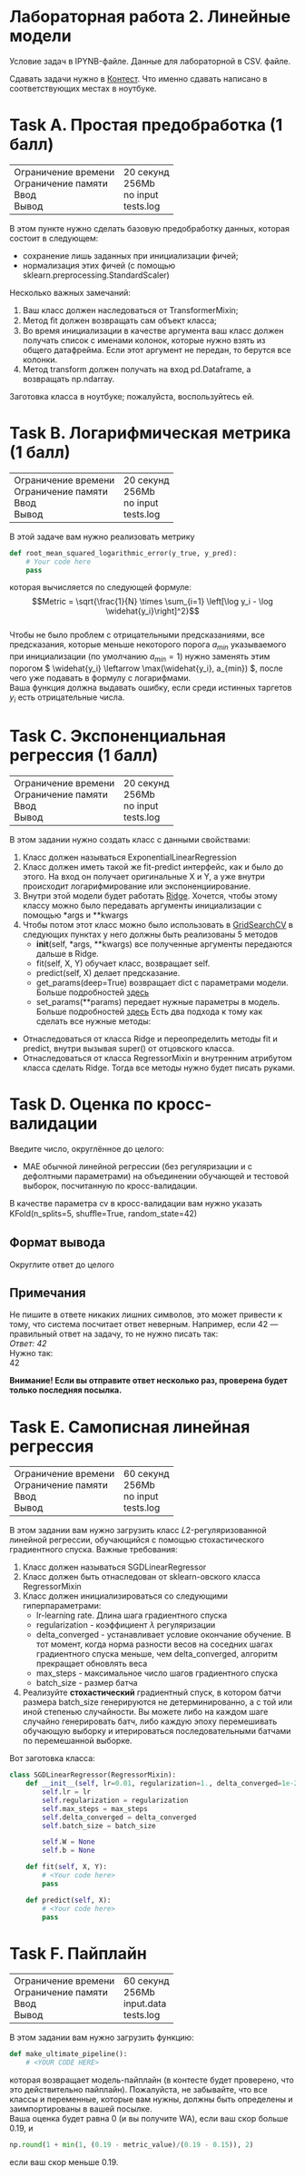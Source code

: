 # Лабораторная работа 2. Линейные модели
Условие задач в IPYNB-файле. Данные для лабораторной в CSV. файле.

Сдавать задачи нужно в [Контест](https://contest.yandex.ru/contest/52933/). Что именно сдавать написано в соответствующих местах в ноутбуке.

# Task A. Простая предобработка (1 балл)
<table>
    <tbody>
        <tr>
            <td>Ограничение времени<br>
                Ограничение памяти<br>
                Ввод<br>
                Вывод<br>
            </td>
            <td valign="top">20 секунд<br>
                             256Mb<br>
                             no input<br>
                             tests.log<br>
            </td>
        </tr>
    </tbody>
</table>

В этом пункте нужно сделать базовую предобработку данных, которая состоит в следующем:
 * сохранение лишь заданных при инициализации фичей;
 * нормализация этих фичей (с помощью sklearn.preprocessing.StandardScaler)

Несколько важных замечаний:
 1. Ваш класс должен наследоваться от TransformerMixin;
 2. Метод ﬁt должен возвращать сам объект класса;
 3. Во время инициализации в качестве аргумента ваш класс должен получать список с именами колонок, которые нужно взять из общего датафрейма. Если этот аргумент не передан, то берутся все колонки.
 4. Метод transform должен получать на вход pd.Dataframe, а возвращать np.ndarray.
 
Заготовка класса в ноутбуке; пожалуйста, воспользуйтесь ей.

# Task B. Логарифмическая метрика (1 балл)
<table>
    <tbody>
        <tr>
            <td>Ограничение времени<br>
                Ограничение памяти<br>
                Ввод<br>
                Вывод<br>
            </td>
            <td valign="top">20 секунд<br>
                             256Mb<br>
                             no input<br>
                             tests.log<br>
            </td>
        </tr>
    </tbody>
</table>

В этой задаче вам нужно реализовать метрику  
```python
def root_mean_squared_logarithmic_error(y_true, y_pred):  
    # Your code here  
    pass  
```
которая вычисляется по следующей формуле:  
$$Metric = \sqrt{\frac{1}{N} \times \sum_{i=1} \left[\log y_i - \log \widehat{y_i}\right]^2}$$  
Чтобы не было проблем с отрицательными предсказаниями, все предсказания, которые меньше некоторого порога $a_{min}$  указываемого при инициализации (по умолчанию $a_{min} = 1$) нужно заменять этим порогом $ \widehat{y_i} \leftarrow \max(\widehat{y_i}, a_{min}) $, после чего уже подавать в формулу с логарифмами.  
Ваша функция должна выдавать ошибку, если среди истинных таргетов $y_i$ есть отрицательные числа.

# Task C. Экспоненциальная регрессия (1 балл)
<table>
    <tbody>
        <tr>
            <td>Ограничение времени<br>
                Ограничение памяти<br>
                Ввод<br>
                Вывод<br>
            </td>
            <td valign="top">20 секунд<br>
                             256Mb<br>
                             no input<br>
                             tests.log<br>
            </td>
        </tr>
    </tbody>
</table>

В этом задании нужно создать класс с данными свойствами:  
 1. Класс должен называться ExponentialLinearRegression
 2. Класс должен иметь такой же fit-predict интерфейс, как и было до этого. На вход он получает оригинальные X и Y, а уже внутри происходит логарифмирование или экспоненциирование.
 3. Внутри этой модели будет работать [Ridge](https://scikit-learn.org/stable/modules/generated/sklearn.linear_model.Ridge.html). Хочется, чтобы этому классу можно было передавать аргументы инициализации с помощью *args и **kwargs
 4. Чтобы потом этот класс можно было использовать в [GridSearchCV](https://scikit-learn.org/stable/modules/generated/sklearn.model_selection.GridSearchCV.html) в следующих пунктах у него должны быть реализованы 5 методов  
    * __init__(self, *args, **kwargs) все полученные аргументы передаются дальше в Ridge.
    * fit(self, X, Y) обучает класс, возвращает self.
    * predict(self, X) делает предсказание.
    * get_params(deep=True) возвращает dict с параметрами модели. Больше подробностей [здесь](https://scikit-learn.org/stable/modules/generated/sklearn.base.BaseEstimator.html)
    * set_params(**params) передает нужные параметры в модель. Больше подробностей [здесь](https://scikit-learn.org/stable/modules/generated/sklearn.base.BaseEstimator.html)
Есть два подхода к тому как сделать все нужные методы:
 * Отнаследоваться от класса Ridge и переопределить методы fit и predict, внутри вызывая super() от отцовского класса.
 * Отнаследоваться от класса RegressorMixin и внутренним атрибутом класса сделать Ridge. Тогда все методы нужно будет писать руками.

# Task D. Оценка по кросс-валидации
Введите число, округлённое до целого:  
 * MAE обычной линейной регрессии (без регуляризации и с дефолтными параметрами) на объединении обучающей и тестовой выборок, посчитанную по кросс-валидации.

В качестве параметра cv в кросс-валидации вам нужно указать KFold(n_splits=5, shuﬄe=True, random_state=42)

## Формат вывода
Округлите ответ до целого

## Примечания
Не пишите в ответе никаких лишних символов, это может привести к тому, что система посчитает ответ неверным. Например, если 42 — правильный ответ на задачу, то не нужно писать так:  
_Ответ: 42_  
Нужно так:  
42  

__Внимание! Если вы отправите ответ несколько раз, проверена будет только последняя посылка.__

# Task E. Самописная линейная регрессия
<table>
    <tbody>
        <tr>
            <td>Ограничение времени<br>
                Ограничение памяти<br>
                Ввод<br>
                Вывод<br>
            </td>
            <td valign="top">60 секунд<br>
                             256Mb<br>
                             no input<br>
                             tests.log<br>
            </td>
        </tr>
    </tbody>
</table>

В этом задании вам нужно загрузить класс $L2$-регуляризованной линейной регрессии, обучающийся с помощью стохастического градиентного спуска. Важные требования:  
 1. Класс должен называться SGDLinearRegressor
 2. Класс должен быть отнаследован от sklearn-овского класса RegressorMixin
 3. Класс должен инициализироваться со следующими гиперпараметрами: 
    * lr-learning rate. Длина шага градиентного спуска 
    * regularization - коэффициент $\lambda$ регуляризации
    * delta_converged - устанавливает условие окончание обучение. В тот момент, когда норма разности весов на соседних шагах градиентного спуска меньше, чем delta_converged, алгоритм прекращает обновлять веса
    * max_steps - максимальное число шагов градиентного спуска 
    * batch_size - размер батча
 4. Реализуйте __стохастический__ градиентный спуск, в котором батчи размера batch_size генерируются не детерминированно, а с той или иной степенью случайности. Вы можете либо на каждом шаге случайно генерировать батч, либо каждую эпоху перемешивать обучающую выборку и итерироваться последовательными батчами по перемешанной выборке.

Вот заготовка класса:  
```python
class SGDLinearRegressor(RegressorMixin):
    def __init__(self, lr=0.01, regularization=1., delta_converged=1e-2, max_steps=1000, batch_size=64):
        self.lr = lr
        self.regularization = regularization
        self.max_steps = max_steps
        self.delta_converged = delta_converged
        self.batch_size = batch_size

        self.W = None
        self.b = None

    def fit(self, X, Y):
        # <Your code here>
        pass

    def predict(self, X):
        # <Your code here>
        pass
```

# Task F. Пайплайн
<table>
    <tbody>
        <tr>
            <td>Ограничение времени<br>
                Ограничение памяти<br>
                Ввод<br>
                Вывод<br>
            </td>
            <td valign="top">60 секунд<br>
                             256Mb<br>
                             input.data<br>
                             tests.log<br>
            </td>
        </tr>
    </tbody>
</table>

В этом задании вам нужно загрузить функцию:    
```python
def make_ultimate_pipeline():
    # <YOUR CODE HERE>
```
которая возвращает модель-пайплайн (в контесте будет проверено, что это действительно пайплайн). Пожалуйста, не забывайте, что все классы и переменные, которые вам нужны, должны быть определены и заимпортированы в вашей посылке.  
Ваша оценка будет равна 0 (и вы получите WA), если ваш скор больше 0.19, и 
```python
np.round(1 + min(1, (0.19 - metric_value)/(0.19 - 0.15)), 2)
```
если ваш скор меньше 0.19.